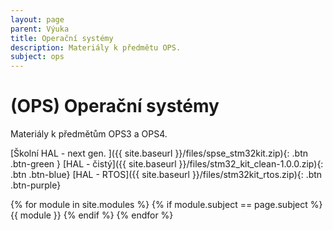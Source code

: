 ```yaml
---
layout: page
parent: Výuka
title: Operační systémy
description: Materiály k předmětu OPS.
subject: ops
---
```


# (OPS) Operační systémy

Materiály k předmětům OPS3 a OPS4.

[Školní HAL - next gen. ]({{ site.baseurl }}/files/spse_stm32kit.zip){: .btn .btn-green }
[HAL - čistý]({{ site.baseurl }}/files/stm32_kit_clean-1.0.0.zip){: .btn .btn-blue}
[HAL - RTOS]({{ site.baseurl }}/files/stm32kit_rtos.zip){: .btn .btn-purple}

{% for module in site.modules %}
{% if module.subject == page.subject %}
{{ module }}
{% endif %}
{% endfor %}

